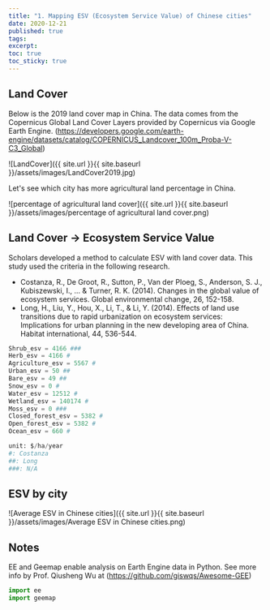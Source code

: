 ```yaml
---
title: "1. Mapping ESV (Ecosystem Service Value) of Chinese cities"
date: 2020-12-21
published: true
tags:
excerpt: 
toc: true
toc_sticky: true
---
```


## Land Cover 

Below is the 2019 land cover map in China. The data comes from the Copernicus Global Land Cover Layers provided by Copernicus via Google Earth Engine.
(https://developers.google.com/earth-engine/datasets/catalog/COPERNICUS_Landcover_100m_Proba-V-C3_Global)

![LandCover]({{ site.url }}{{ site.baseurl }}/assets/images/LandCover2019.jpg)

Let's see which city has more agricultural land percentage in China.

![percentage of agricultural land cover]({{ site.url }}{{ site.baseurl }}/assets/images/percentage of agricultural land cover.png)

## Land Cover -> Ecosystem Service Value

Scholars developed a method to calculate ESV with land cover data. This study used the criteria in the following research.
- Costanza, R., De Groot, R., Sutton, P., Van der Ploeg, S., Anderson, S. J., Kubiszewski, I., ... & Turner, R. K. (2014). Changes in the global value of ecosystem services. Global environmental change, 26, 152-158.
- Long, H., Liu, Y., Hou, X., Li, T., & Li, Y. (2014). Effects of land use transitions due to rapid urbanization on ecosystem services: Implications for urban planning in the new developing area of China. Habitat international, 44, 536-544.

```python
Shrub_esv = 4166 ###
Herb_esv = 4166 #
Agriculture_esv = 5567 #
Urban_esv = 50 ##
Bare_esv = 49 ##
Snow_esv = 0 #
Water_esv = 12512 #
Wetland_esv = 140174 #
Moss_esv = 0 ###
Closed_forest_esv = 5382 #
Open_forest_esv = 5382 #
Ocean_esv = 660 #

unit: $/ha/year
#: Costanza
##: Long
###: N/A
```

## ESV by city

![Average ESV in Chinese cities]({{ site.url }}{{ site.baseurl }}/assets/images/Average ESV in Chinese cities.png)

## Notes
EE and Geemap enable analysis on Earth Engine data in Python. See more info by Prof. Qiusheng Wu at (https://github.com/giswqs/Awesome-GEE)

```python
import ee
import geemap
```

